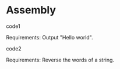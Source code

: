 # Assembly

code1 

Requirements:
Output "Hello world".



code2

Requirements:
Reverse the words of a string.


